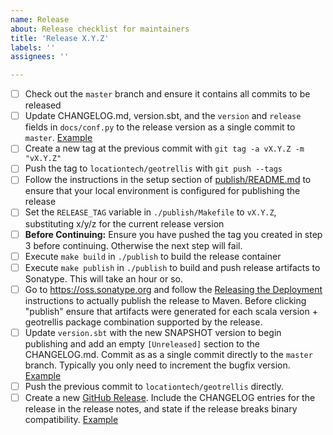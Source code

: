 ```yaml
---
name: Release
about: Release checklist for maintainers
title: 'Release X.Y.Z'
labels: ''
assignees: ''

---
```


- [ ] Check out the `master` branch and ensure it contains all commits to be released
- [ ] Update CHANGELOG.md, version.sbt, and the `version` and `release` fields in `docs/conf.py` to the release version as a single commit to `master`. [Example](https://github.com/locationtech/geotrellis/commit/e8fbbe2668aa0e99b7a631e9dc7802bc270c2bda)
- [ ] Create a new tag at the previous commit with `git tag -a vX.Y.Z -m "vX.Y.Z"`
- [ ] Push the tag to `locationtech/geotrellis` with `git push --tags`
- [ ] Follow the instructions in the setup section of [publish/README.md](https://github.com/locationtech/geotrellis/blob/master/publish/README.md#setup) to ensure that your local environment is configured for publishing the release
- [ ] Set the `RELEASE_TAG` variable in `./publish/Makefile` to `vX.Y.Z`, substituting x/y/z for the current release version
- [ ] **Before Continuing:** Ensure you have pushed the tag you created in step 3 before continuing. Otherwise the next step will fail.
- [ ] Execute `make build` in `./publish` to build the release container
- [ ] Execute `make publish` in `./publish` to build and push release artifacts to Sonatype. This will take an hour or so.
- [ ] Go to https://oss.sonatype.org and follow the [Releasing the Deployment](https://central.sonatype.org/pages/releasing-the-deployment.html) instructions to actually publish the release to Maven. Before clicking "publish" ensure that artifacts were generated for each scala version + geotrellis package combination supported by the release.
- [ ] Update `version.sbt` with the new SNAPSHOT version to begin publishing and add an empty `[Unreleased]` section to the CHANGELOG.md. Commit as as a single commit directly to the `master` branch. Typically you only need to increment the bugfix version. [Example](https://github.com/locationtech/geotrellis/commit/be47659e533f771bf9ffba54d59fca3cdcb4bf16)
- [ ] Push the previous commit to `locationtech/geotrellis` directly.
- [ ] Create a new [GitHub Release](https://github.com/locationtech/geotrellis/releases/new). Include the CHANGELOG entries for the release in the release notes, and state if the release breaks binary compatibility. [Example](https://github.com/locationtech/geotrellis/releases/tag/v3.4.0)
